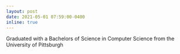 ```yaml
---
layout: post
date: 2021-05-01 07:59:00-0400
inline: true
---
```


Graduated with a Bachelors of Science in Computer Science from the University of Pittsburgh
